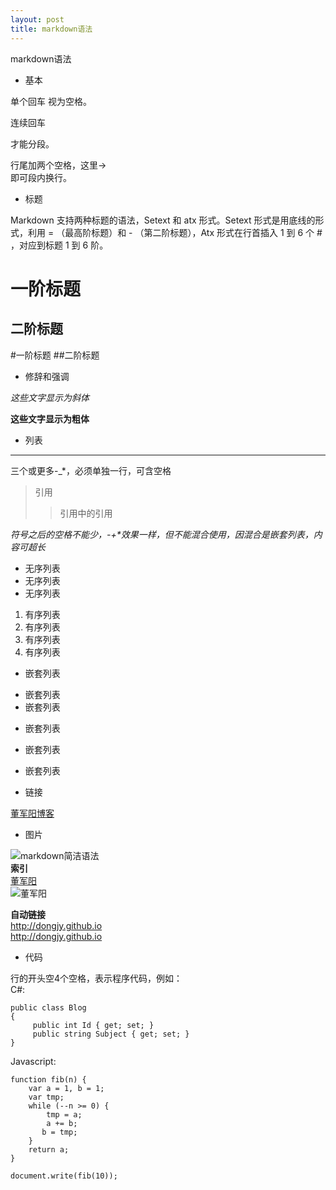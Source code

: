 ```yaml
---
layout: post
title: markdown语法
---
```

markdown语法

- 基本

单个回车
视为空格。

连续回车

才能分段。

行尾加两个空格，这里->  
即可段内换行。


- 标题

Markdown 支持两种标题的语法，Setext 和 atx 形式。Setext 形式是用底线的形式，利用 = （最高阶标题）和 - （第二阶标题），Atx 形式在行首插入 1 到 6 个 # ，对应到标题 1 到 6 阶。

一阶标题
===
二阶标题
---
#一阶标题
##二阶标题
- 修辞和强调

*这些文字显示为斜体*

**这些文字显示为粗体**

- 列表
--- --
三个或更多-_*，必须单独一行，可含空格
> 引用
>>引用中的引用

*符号之后的空格不能少，\-\+\*效果一样，但不能混合使用，因混合是嵌套列表，内容可超长*

- 无序列表
- 无序列表
- 无序列表


1. 有序列表
2. 有序列表
3. 有序列表
8. 有序列表


- 嵌套列表  
 + 嵌套列表  
 + 嵌套列表  
  - 嵌套列表  
   * 嵌套列表  
- 嵌套列表  

- 链接

[董军阳博客](www.dongjy.github.io)  
- 图片

![markdown简洁语法]({{site.baseurl}}/images/markdown-syntax.png)  
**索引**  
[董军阳][1]  
![董军阳][2]

[1]:http://dongjy.github.io  
[2]:{{site.baseurl}}/images/markdown-syntax.png

**自动链接**  
<http://dongjy.github.io>  
<http://dongjy.github.io>

- 代码

行的开头空4个空格，表示程序代码，例如：  
C#:

    public class Blog
    {
         public int Id { get; set; }
         public string Subject { get; set; }
    }
Javascript:

    function fib(n) {
        var a = 1, b = 1;
        var tmp;
        while (--n >= 0) {
            tmp = a;
            a += b;
           b = tmp;
        }
        return a;
    }

    document.write(fib(10));
